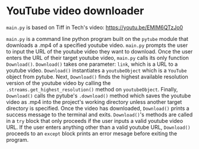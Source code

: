 # YouTube video downloader

`main.py` is based on Tiff in Tech's video: https://youtu.be/EMlM6QTzJo0

`main.py` is a command line python program built on the `pytube` module that downloads a .mp4 of a specified youtube video. `main.py` prompts the user to input the URL of the youtube video they want to download. Once the user enters the URL of their target youtube video, `main.py` calls its only function `Download()`. `Download()` takes one parameter: `link`, which is a URL to a youtube video. `Download()` instantiates a `youtubeObject` which is a `YouTube` object from pytube. Next, `Download()` finds the highest available resolution version of the youtube video by calling the `.streams.get_highest_resolution()` method on `youtubeObject`. Finally, `Download()` calls the pytube's `.download()` method which saves the youtube video as .mp4 into the project's working directory unless another target directory is specified. Once the video has downloaded, `Download()` prints a success message to the terminal and exits. `Download()`'s methods are called in a `try` block that only proceeds if the user inputs a valid youtube video URL. If the user enters anything other than a valid youtube URL, `Download()` proceeds to an `except` block prints an error mesage before exiting the program.
